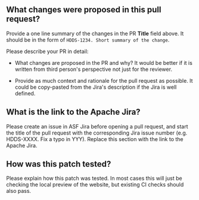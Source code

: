 ## What changes were proposed in this pull request?

Provide a one line summary of the changes in the PR **Title** field above.
It should be in the form of `HDDS-1234. Short summary of the change`.

Please describe your PR in detail:

- What changes are proposed in the PR and why? It would be better if it is written from third person's perspective not just for the reviewer.

- Provide as much context and rationale for the pull request as possible. It could be copy-pasted from the Jira's description if the Jira is well defined.

## What is the link to the Apache Jira?

Please create an issue in ASF Jira before opening a pull request, and start the title of the pull request with the corresponding Jira issue number (e.g. HDDS-XXXX. Fix a typo in YYY). Replace this section with the link to the Apache Jira.

## How was this patch tested?

Please explain how this patch was tested. In most cases this will just be checking the local preview of the website, but existing CI checks should also pass.

